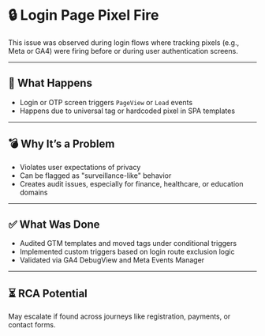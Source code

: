 # 🔒 Login Page Pixel Fire

This issue was observed during login flows where tracking pixels (e.g., Meta or GA4) were firing before or during user authentication screens.

---

## 🚨 What Happens

- Login or OTP screen triggers `PageView` or `Lead` events
- Happens due to universal tag or hardcoded pixel in SPA templates

---

## 💣 Why It’s a Problem

- Violates user expectations of privacy
- Can be flagged as "surveillance-like" behavior
- Creates audit issues, especially for finance, healthcare, or education domains

---

## ✅ What Was Done

- Audited GTM templates and moved tags under conditional triggers
- Implemented custom triggers based on login route exclusion logic
- Validated via GA4 DebugView and Meta Events Manager

---

## ⏳ RCA Potential

May escalate if found across journeys like registration, payments, or contact forms.
